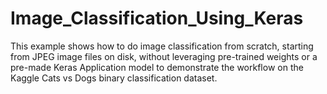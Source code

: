 # Image_Classification_Using_Keras
This example shows how to do image classification from scratch, starting from JPEG image files on disk, without leveraging pre-trained weights or a pre-made Keras Application model to demonstrate the workflow on the Kaggle Cats vs Dogs binary classification dataset.
